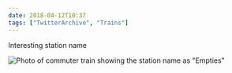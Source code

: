 ```yaml
---
date: 2018-04-12T10:37
tags: ["TwitterArchive", "Trains"]
---
```

Interesting station name

![Photo of commuter train showing the station name as "Empties"](https://cdn.geekyaubergine.com/twitter_archive/984364848778825729-DakqmoBWsAAZrlm.jpg)
